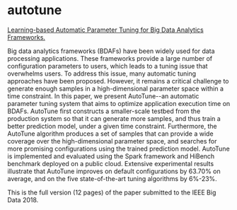 # autotune
[Learning-based Automatic Parameter Tuning for Big Data Analytics Frameworks.](https://github.com/sselab/autotune/blob/master/autotune.pdf)

Big data analytics frameworks (BDAFs) have been widely used for data processing applications. These frameworks provide a large number of configuration parameters to users, which leads to a tuning issue that overwhelms users. To address this issue, many automatic tuning approaches have been proposed. However, it remains a critical challenge to generate enough samples in a high-dimensional parameter space within a time constraint. In this paper, we present AutoTune--an automatic parameter tuning system that aims to optimize application execution time on BDAFs. AutoTune first constructs a smaller-scale testbed from the production system so that it can generate more samples, and thus train a better prediction model, under a given time constraint. Furthermore, the AutoTune algorithm produces a set of samples that can provide a wide coverage over the high-dimensional parameter space, and searches for more promising configurations using the trained prediction model. AutoTune is implemented and evaluated using the Spark framework and HiBench benchmark deployed on a public cloud. Extensive experimental results illustrate that AutoTune improves on default configurations by 63.70% on average, and on the five state-of-the-art tuning algorithms by 6%-23%.

This is the full version (12 pages) of the paper submitted to the IEEE Big Data 2018.
